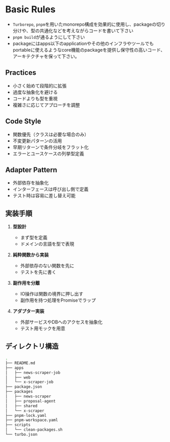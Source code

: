 # Basic Rules

- `Turborepo`, `pnpm`を用いたmonorepo構成を効果的に使用し、packageの切り分けや、型の共通化などを考えながらコードを書いて下さい
- `pnpm build`が通るようにして下さい
- packageにはapps以下のapplicationやその他のインフラやツールでもportableに使えるようなcore機能のpackageを提供し保守性の高いコード、アーキテクチャを保って下さい。

## Practices

- 小さく始めて段階的に拡張
- 過度な抽象化を避ける
- コードよりも型を重視
- 複雑さに応じてアプローチを調整

## Code Style

- 関数優先（クラスは必要な場合のみ）
- 不変更新パターンの活用
- 早期リターンで条件分岐をフラット化
- エラーとユースケースの列挙型定義

## Adapter Pattern

- 外部依存を抽象化
- インターフェースは呼び出し側で定義
- テスト時は容易に差し替え可能

## 実装手順

1. **型設計**

   - まず型を定義
   - ドメインの言語を型で表現

2. **純粋関数から実装**

   - 外部依存のない関数を先に
   - テストを先に書く

3. **副作用を分離**

   - IO操作は関数の境界に押し出す
   - 副作用を持つ処理をPromiseでラップ

4. **アダプター実装**
   - 外部サービスやDBへのアクセスを抽象化
   - テスト用モックを用意

## ディレクトリ構造

```zsh
.
├── README.md
├── apps
│   ├── news-scraper-job
│   ├── web
│   └── x-scraper-job
├── package.json
├── packages
│   ├── news-scraper
│   ├── proposal-agent
│   ├── shared
│   └── x-scraper
├── pnpm-lock.yaml
├── pnpm-workspace.yaml
├── scripts
│   └── clean-packages.sh
└── turbo.json
```

